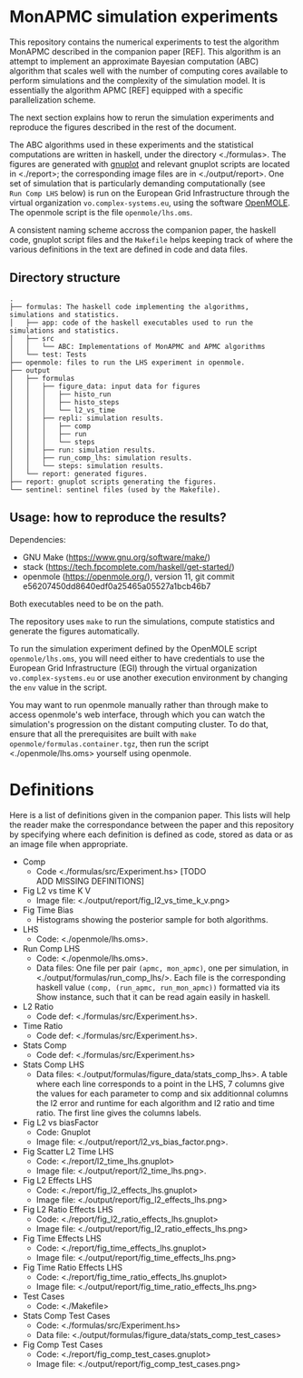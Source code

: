 # MonAPMC simulation experiments 

This repository contains the numerical experiments to test the algorithm MonAPMC
described in the companion paper [REF]. This algorithm is an attempt to
implement an approximate Bayesian computation (ABC) algorithm that scales well
with the number of computing cores available to perform simulations and the
complexity of the simulation model. It is essentially the algorithm APMC [REF]
equipped with a specific parallelization scheme.

The next section explains how to rerun the simulation experiments and reproduce
the figures described in the rest of the document. 

The ABC algorithms used in these experiments and the statistical computations
are written in haskell, under the directory <./formulas>. The figures are
generated with [gnuplot](http://www.gnuplot.info/) and relevant gnuplot scripts
are located in <./report>; the corresponding image files are in
<./output/report>. One set of simulation that is particularly demanding
computationally (see `Run Comp LHS` below) is run on the European Grid
Infrastructure through the virtual organization `vo.complex-systems.eu`, using
the software [OpenMOLE](https://openmole.org). The openmole script is the file
`openmole/lhs.oms`.

A consistent naming scheme accross the companion paper, the haskell code,
gnuplot script files and the `Makefile` helps keeping track of where the
various definitions in the text are defined in code and data files.


## Directory structure

```
.
├── formulas: The haskell code implementing the algorithms, simulations and statistics.
│   ├── app: code of the haskell executables used to run the simulations and statistics.
│   ├── src
│   │   └── ABC: Implementations of MonAPMC and APMC algorithms
│   └── test: Tests
├── openmole: files to run the LHS experiment in openmole.
├── output
│   ├── formulas
│   │   ├── figure_data: input data for figures
│   │   │   ├── histo_run
│   │   │   ├── histo_steps
│   │   │   └── l2_vs_time
│   │   ├── repli: simulation results.
│   │   │   ├── comp
│   │   │   ├── run
│   │   │   └── steps
│   │   ├── run: simulation results.
│   │   ├── run_comp_lhs: simulation results.
│   │   └── steps: simulation results.
│   └── report: generated figures.
├── report: gnuplot scripts generating the figures.
└── sentinel: sentinel files (used by the Makefile).
```


## Usage: how to reproduce the results?

Dependencies:
- GNU Make (https://www.gnu.org/software/make/)
- stack (https://tech.fpcomplete.com/haskell/get-started/)
- openmole (https://openmole.org/), version 11, git commit e56207450dd8640edf0a25465a05527a1bcb46b7

Both executables need to be on the path.

The repository uses `make` to run the simulations, compute statistics and generate the figures automatically.

To run the simulation experiment defined by the OpenMOLE script
`openmole/lhs.oms`, you will need either to have credentials to use the European
Grid Infrastructure (EGI) through the virtual organization
`vo.complex-systems.eu` or use another execution environment by changing the
`env` value in the script.

You may want to run openmole manually rather than through make to access
openmole's web interface, through which you can watch the simulation's
progression on the distant computing cluster. To do that, ensure that all the
prerequisites are built with `make openmole/formulas.container.tgz`, then run
the script <./openmole/lhs.oms> yourself using openmole.


# Definitions

Here is a list of definitions given in the companion paper. This lists will help
the reader make the correspondance between the paper and this repository by
specifying where each definition is defined as code, stored as data or as an
image file when appropriate.

- Comp
  - Code <./formulas/src/Experiment.hs>
[TODO ADD MISSING DEFINITIONS]
- Fig L2 vs time K V
  - Image file: <./output/report/fig_l2_vs_time_k_v.png> 
- Fig Time Bias
  - Histograms showing the posterior sample for both algorithms.
- LHS
  - Code: <./openmole/lhs.oms>.
- Run Comp LHS
  - Code: <./openmole/lhs.oms>.
  - Data files: One file per pair `(apmc, mon_apmc)`, one per simulation, in 
    <./output/formulas/run_comp_lhs/>. Each file is the 
    corresponding haskell value `(comp, (run_apmc, run_mon_apmc))` formatted 
    via its Show instance, such that it can be read again easily in haskell.
- L2 Ratio
  - Code def: <./formulas/src/Experiment.hs>.
- Time Ratio
  - Code def: <./formulas/src/Experiment.hs>.
- Stats Comp
  - Code def: <./formulas/src/Experiment.hs> 
- Stats Comp LHS 
  - Data files: <./output/formulas/figure_data/stats_comp_lhs>. 
    A table where each line corresponds to a point in the LHS, 7 columns give
    the values for each parameter to comp and six additionnal columns the l2
    error and runtime for each algorithm and l2 ratio and time ratio.  The
    first line gives the columns labels.
- Fig L2 vs biasFactor
  - Code: Gnuplot 
  - Image file: <./output/report/l2_vs_bias_factor.png>.
- Fig Scatter L2 Time LHS
  - Code: <./report/l2_time_lhs.gnuplot> 
  - Image file: <./output/report/l2_time_lhs.png>. 
- Fig L2 Effects LHS
  - Code: <./report/fig_l2_effects_lhs.gnuplot>
  - Image file: <./output/report/fig_l2_effects_lhs.png>
- Fig L2 Ratio Effects LHS
  - Code: <./report/fig_l2_ratio_effects_lhs.gnuplot>
  - Image file: <./output/report/fig_l2_ratio_effects_lhs.png>
- Fig Time Effects LHS
  - Code: <./report/fig_time_effects_lhs.gnuplot>
  - Image file: <./output/report/fig_time_effects_lhs.png>
- Fig Time Ratio Effects LHS
  - Code: <./report/fig_time_ratio_effects_lhs.gnuplot>
  - Image file: <./output/report/fig_time_ratio_effects_lhs.png>
- Test Cases
  - Code: <./Makefile>
- Stats Comp Test Cases
  - Code: <./formulas/src/Experiment.hs>
  - Data file: <./output/formulas/figure_data/stats_comp_test_cases>
- Fig Comp Test Cases
  - Code: <./report/fig_comp_test_cases.gnuplot>
  - Image file: <./output/report/fig_comp_test_cases.png>


